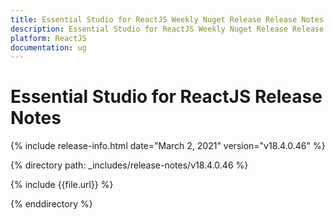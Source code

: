 ```yaml
---
title: Essential Studio for ReactJS Weekly Nuget Release Release Notes  
description: Essential Studio for ReactJS Weekly Nuget Release Release Notes  
platform: ReactJS
documentation: ug
---
```


# Essential Studio for ReactJS  Release Notes  

{% include release-info.html date="March 2, 2021"  version="v18.4.0.46" %} 


{% directory path: _includes/release-notes/v18.4.0.46 %}

{% include {{file.url}} %}

{% enddirectory %}